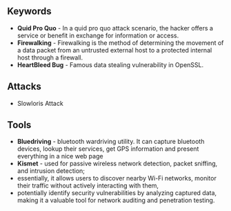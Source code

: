 ## Keywords
- **Quid Pro Quo** - In a quid pro quo attack scenario, the hacker offers a service or benefit in exchange for information or access.
- **Firewalking** - Firewalking is the method of determining the movement of a data packet from an untrusted external host to a protected internal host through a firewall.
- **HeartBleed Bug** - Famous data stealing vulnerability in OpenSSL.


## Attacks
- Slowloris Attack


## Tools
- **Bluedriving** - bluetooth wardriving utility. It can capture bluetooth devices, lookup their services, get GPS information and present everything in a nice web page
- **Kismet** - used for passive wireless network detection, packet sniffing, and intrusion detection;
- essentially, it allows users to discover nearby Wi-Fi networks, monitor their traffic without actively interacting with them,
- potentially identify security vulnerabilities by analyzing captured data, making it a valuable tool for network auditing and penetration testing.
